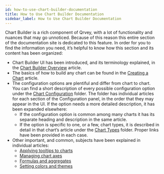 ```yaml
---
id: how-to-use-chart-builder-documentation
title: How to Use Chart Builder Documentation
sidebar_label: How to Use Chart Builder Documentation
---
```

 
<div style={{textAlign: "justify"}}>

Chart Builder is a rich component of Qrvey, with a lot of functionality and nuances that may go unnoticed. Because of this reason this entire section of the documentation site is dedicated to this feature. 
In order for you to find the information you need, it’s helpful to know how this section and its content has been organized:

* Chart Builder UI has been introduced, and its terminology explained, in the <a href="" target="_blank">Chart Builder Overview</a> article.
* The basics of how to build any chart can be found in the <a href="" target="_blank">Creating a Chart</a> article.
* The configuration options are plentiful and differ from chart to chart. You can find a short description of every possible configuration option under the <a href="" target="_blank">Chart Configuration</a> folder. The folder has individual articles for each section of the Configuration panel, in the order that they may appear in the UI. If the option needs a more detailed description, it has been expanded elsewhere:
    * If the configuration option is common among many charts it has its separate heading and description in the same article. 
    * If the option is specific to one, or a few, chart types, it is described in detail in that chart’s article under the <a href="" target="_blank">Chart Types</a> folder.
Proper links have been provided in each case.
* Other important, and common, subjects have been explained in individual articles:
    * <a href="" target="_blank">Applying tooltips to charts</a>
    * <a href="" target="_blank">Managing chart axes</a>
    * <a href="" target="_blank">Formulas and aggregates</a>
    * <a href="" target="_blank">Setting colors and themes</a>
 


</div>